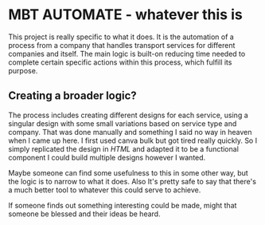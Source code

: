 # MBT AUTOMATE - whatever this is

This project is really specific to what it does. It is the automation of a process
from a company that handles transport services for different companies and itself. 
The main logic is built-on reducing time needed to complete certain specific actions
within this process, which fulfill its purpose.

## Creating a broader logic?

The process includes creating different designs for each service, using a singular 
design with some small variations based on service type and company. That was done
manually and something I said no way in heaven when I came up here.
I first used canva bulk but got tired really quickly. So I simply replicated
the design in *HTML* and adapted it to be a functional component I could build multiple 
designs however I wanted.

Maybe someone can find some usefulness to this in some other way, but the logic is to narrow 
to what it does. Also It's pretty safe to say that there's a much better tool to whatever this
could serve to achieve.

If someone finds out something interesting could be made, might that someone be blessed 
and their ideas be heard. 
